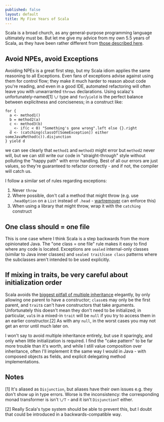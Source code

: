 ```yaml
---
published: false
layout: default
title: My Five Years of Scala
---
```


Scala is a broad church, as any general-purpose programming language ultimately must be.
But let me give my advice from my own 5.5 years of Scala,
as they have been rather different from [those described here](http://manuel.bernhardt.io/2015/11/13/5-years-of-scala-and-counting-debunking-some-myths-about-the-language-and-its-environment/).

## Avoid NPEs, avoid Exceptions

Avoiding NPEs is a great first step, but my Scala idiom applies the same reasoning
to all Exceptions. Even fans of exceptions advise against using them for control flow;
they make it much harder to reason about code you're reading, and even in a good IDE,
automated refactoring will often leave you with unwarranted `throws` declarations.
Using scalaz's unfortunately-named[1] `\/` type and `for`/`yield` is the perfect balance
between explicitness and conciseness; in a construct like:

    for {
      a <- method1()
      b = method2(a)
      c <- method3(b)
      _ <- if(c < 0) "Something's gone wrong".left else {}.right
      d <- (catching(classOf[SomeException]) either someJavaMethod(c)).disjunction
    } yield d
    
we can see clearly that `method1` and `method3` might error but `method2` never will,
but we can still write our code in "straight-through" style without polluting the
"happy path" with error handling.
Best of all our errors are just values, so they're guaranteed to refactor correctly -
and if not, the compiler will catch us.

I follow a similar set of rules regarding exceptions:

 1. Never `throw`
 2. Where possible, don't call a method that might throw
 (e.g. use `.headOption` on a `List` instead of `.head` - [wartremover](https://github.com/puffnfresh/wartremover) can enforce this)
 3. When using a library that might throw, wrap it with the `catching` construct

## One class should = one file

This is one case where I think Scala is a step backwards from the more opinionated Java.
The "one class = one file" rule makes it easy to find where any code is located.
Exceptions are `sealed` internal-only classes (similar to Java inner classes)
and `sealed trait`/`case class` patterns where the subclasses aren't intended to be
used explicitly.

## If mixing in traits, be very careful about initialization order

Scala avoids the [biggest pitfall of multiple inheritance](https://fuhm.net/super-harmful/) elegantly,
by only allowing one parent to have a constructor;
`class`es may only be the first parent, and `trait`s can't have constructors
that take arguments.
Unfortunately this doesn't mean they don't need to be initialized; in particular,
`val`s in a mixed-in `trait` will be `null` if you try to access them
in an earlier constructor.[2]
As with any `null`, in the worst cases you may not get an error until much later on.

I won't say to avoid multiple inheritance entirely, but use it sparingly,
and only when little initialization is required.
I find the "cake pattern" to be far more trouble than it's worth,
and while I still value composition over inheritance,
often I'll implement it the same way I would in Java - with composed objects as fields,
and explicit delegating method implementations.

## Notes

[1] It's aliased as `Disjunction`, but aliases have their own issues
e.g. they don't show up in type errors.
Worse is the inconsistency: the corresponding monad transformer is isn't `\/T` -
and it isn't `DisjunctionT` either.

[2] Really Scala's type system should be able to prevent this,
but I doubt that could be introduced in a backwards-compatible way.
